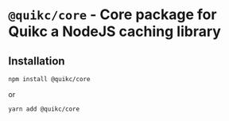 # `@quikc/core` - Core package for Quikc a NodeJS caching library

## Installation

```bash
npm install @quikc/core
```

or

```bash
yarn add @quikc/core
```